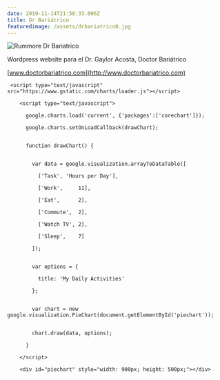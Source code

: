 ```yaml
---
date: 2019-11-14T21:58:33.006Z
title: Dr Bariátrico
featuredimage: /assets/drbariatrico0.jpg
---
```

![Rummore Dr Bariatrico](/assets/drbariatrico1.png "Rummore Dr Bariatrico")

Wordpress website para el Dr. Gaylor Acosta, Doctor Bariátrico

[www.doctorbariatrico.com](http://www.doctorbariatrico.com)

```
 <script type="text/javascript" src="https://www.gstatic.com/charts/loader.js"></script>
```

```
    <script type="text/javascript">
```

```
      google.charts.load('current', {'packages':['corechart']});
```

```
      google.charts.setOnLoadCallback(drawChart);
```

```

```

```
      function drawChart() {
```

```

```

```
        var data = google.visualization.arrayToDataTable([
```

```
          ['Task', 'Hours per Day'],
```

```
          ['Work',     11],
```

```
          ['Eat',      2],
```

```
          ['Commute',  2],
```

```
          ['Watch TV', 2],
```

```
          ['Sleep',    7]
```

```
        ]);
```

```

```

```
        var options = {
```

```
          title: 'My Daily Activities'
```

```
        };
```

```

```

```
        var chart = new google.visualization.PieChart(document.getElementById('piechart'));
```

```

```

```
        chart.draw(data, options);
```

```
      }
```

```
    </script>
```

```
    <div id="piechart" style="width: 900px; height: 500px;"></div>
```
